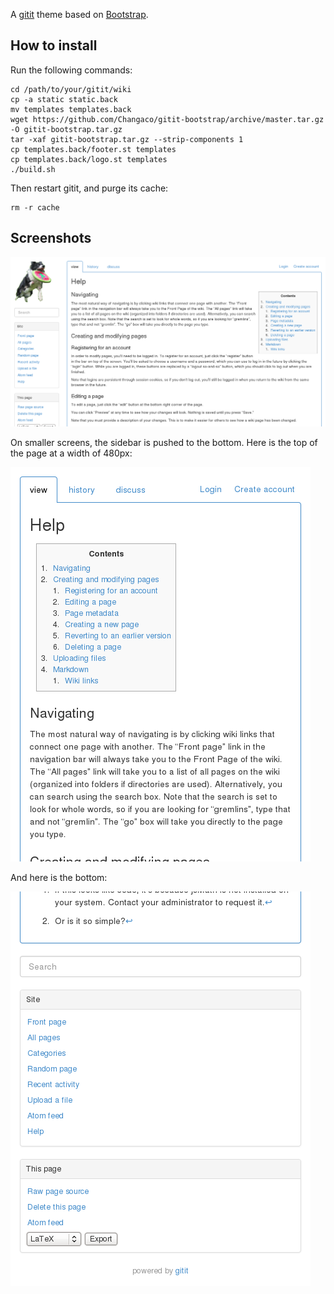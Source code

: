 A [gitit](https://github.com/jgm/gitit) theme based on [Bootstrap](http://getbootstrap.com/).


## How to install

Run the following commands:

    cd /path/to/your/gitit/wiki
    cp -a static static.back
    mv templates templates.back
    wget https://github.com/Changaco/gitit-bootstrap/archive/master.tar.gz -O gitit-bootstrap.tar.gz
    tar -xaf gitit-bootstrap.tar.gz --strip-components 1
    cp templates.back/footer.st templates
    cp templates.back/logo.st templates
    ./build.sh

Then restart gitit, and purge its cache:

    rm -r cache


## Screenshots

![1200px](screenshots/1200.png)

On smaller screens, the sidebar is pushed to the bottom. Here is the top of the
page at a width of 480px:

![480px](screenshots/480.png)

And here is the bottom:

![480px bottom](screenshots/480-bottom.png)
